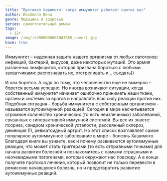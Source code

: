```yaml
---
title: "Протокол Хашимото: когда иммунитет работает против нас"
author: Изабелла Венц
genre: Медицина и здоровье
series: самостоятельный роман
tags:
  - 12+
image: /img/itd000000001083965_cover1.jpg
have: true
---
```

Иммунитет – надежная защита нашего организма от любых патогенов: инфекций, бактерий, вирусов, даже некоторых мутаций. Это армия различных лимфоцитов, которая призвана бороться с любыми захватчиками: распознавать их, отстреливать и… съедать))

И она борется. А судя по тому, что человечество еще не вымерло – борется весьма успешно. Но иногда возникают ситуации, когда собственный иммунитет начинает ошибочно принимать наши ткани, органы и системы за врагов и направлять всю силу реакции против них. Подобная ситуация – борьба иммунитета с собственным организмом – называется аутоиммунной реакцией. Сегодня в мире насчитывается огромное количество хронических (то есть неизлечимых) заболеваний, связанных с гиперактивной иммунной системой. Вы все их знаете: псориаз, синдром хронической усталости, рассеянный склероз, деменция (!), ревматоидный артрит. Но этот список возглавляет самое популярное аутоиммунное заболевание в мире – болезнь Хашимото. Благодаря книге вы узнаете, как и почему развиваются аутоиммунные реакции, что может стать триггерами (то есть отправными точками) для начала развития болезней и познакомитесь с самыми страшными и неочевидными патогенами, которые окружают нас повсюду. А в конце получите протокол лечения, который позволит не только перевести в ремиссию начавшуюся болезнь, но и предотвратить развитие аутоиммунных реакций.